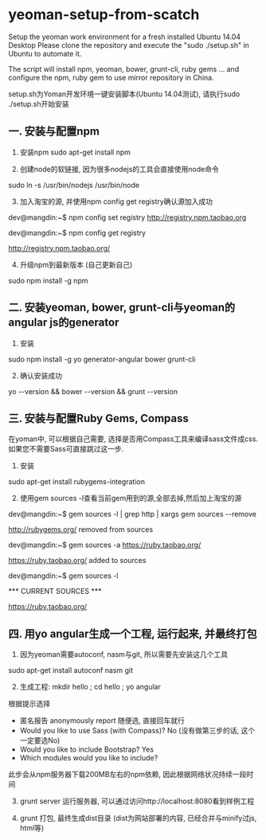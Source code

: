 # yeoman-setup-from-scatch
Setup the yeoman work environment for a fresh installed Ubuntu 14.04 Desktop
Please clone the repository and execute the "sudo ./setup.sh" in Ubuntu to automate it.

The script will install npm, yeoman, bower, grunt-cli, ruby gems ... and configure the npm, ruby gem to use mirror repository in China.

setup.sh为Yoman开发环境一键安装脚本(Ubuntu 14.04测试), 请执行sudo ./setup.sh开始安装

## 一. 安装与配置npm
1. 安装npm
 sudo apt-get install npm

2. 创建node的软链接, 因为很多nodejs的工具会直接使用node命令

 sudo ln -s /usr/bin/nodejs /usr/bin/node

3. 加入淘宝的源, 并使用npm config get registry确认源加入成功

 dev@mangdin:~$ npm config set registry http://registry.npm.taobao.org

 dev@mangdin:~$ npm config get registry

 http://registry.npm.taobao.org/

4. 升级npm到最新版本 (自己更新自己)

 sudo npm install -g npm

## 二. 安装yeoman, bower, grunt-cli与yeoman的angular js的generator
1. 安装

 sudo npm install -g yo generator-angular bower grunt-cli 

2. 确认安装成功

 yo --version && bower --version && grunt --version

## 三. 安装与配置Ruby Gems, Compass
在yoman中, 可以根据自己需要, 选择是否用Compass工具来编译sass文件成css. 如果您不需要Sass可直接跳过这一步.

1. 安装

 sudo apt-get install rubygems-integration

2. 使用gem sources -l查看当前gem用到的源,全部去掉,然后加上淘宝的源

 dev@mangdin:~$ gem sources -l | grep http | xargs gem sources --remove

 http://rubygems.org/ removed from sources
 
 dev@mangdin:~$ gem sources -a https://ruby.taobao.org/

 https://ruby.taobao.org/ added to sources
 
 dev@mangdin:~$ gem sources -l

 *** CURRENT SOURCES ***
 
 https://ruby.taobao.org/

## 四. 用yo angular生成一个工程, 运行起来, 并最终打包
1. 因为yeoman需要autoconf, nasm与git, 所以需要先安装这几个工具

 sudo apt-get install autoconf nasm git

2. 生成工程: mkdir hello ; cd hello ; yo angular

 根据提示选择

 - 匿名报告 anonymously report 随便选, 直接回车就行
 - Would you like to use Sass (with Compass)? No (没有做第三步的话, 这个一定要选No)
 - Would you like to include Bootstrap? Yes
 - Which modules would you like to include? 

此步会从npm服务器下载200MB左右的npm依赖, 因此根据网络状况持续一段时间

3. grunt server 运行服务器, 可以通过访问http://localhost:8080看到样例工程

4. grunt 打包, 最终生成dist目录 (dist为网站部署的内容, 已经合并与minify过js, html等)
